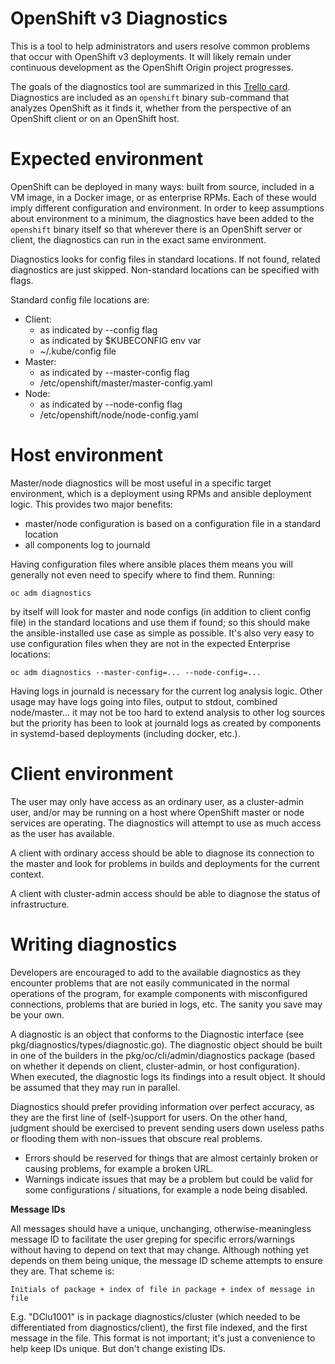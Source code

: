 OpenShift v3 Diagnostics
========================

This is a tool to help administrators and users resolve common problems
that occur with OpenShift v3 deployments. It will likely remain
under continuous development as the OpenShift Origin project progresses.

The goals of the diagnostics tool are summarized in this [Trello
card](https://trello.com/c/LdUogKuN). Diagnostics are included as an
`openshift` binary sub-command that analyzes OpenShift as it finds it,
whether from the perspective of an OpenShift client or on an OpenShift
host.

Expected environment
====================

OpenShift can be deployed in many ways: built from source, included
in a VM image, in a Docker image, or as enterprise RPMs. Each of these
would imply different configuration and environment. In order to keep
assumptions about environment to a minimum, the diagnostics have been
added to the `openshift` binary itself so that wherever there is an
OpenShift server or client, the diagnostics can run in the exact same
environment.

Diagnostics looks for config files in standard locations. If not found,
related diagnostics are just skipped. Non-standard locations can be
specified with flags.

Standard config file locations are:

* Client:
  * as indicated by --config flag
  * as indicated by $KUBECONFIG env var
  * ~/.kube/config file
* Master:
  * as indicated by --master-config flag
  * /etc/openshift/master/master-config.yaml
* Node:
  * as indicated by --node-config flag
  * /etc/openshift/node/node-config.yaml

Host environment
================

Master/node diagnostics will be most useful in a specific target
environment, which is a deployment using RPMs and ansible deployment
logic. This provides two major benefits:

* master/node configuration is based on a configuration file in a standard location
* all components log to journald

Having configuration files where ansible places them means you will generally
not even need to specify where to find them. Running:

    oc adm diagnostics

by itself will look for master and node configs (in addition to client
config file) in the standard locations and use them if found; so this
should make the ansible-installed use case as simple as possible. It's also
very easy to use configuration files when they are not in the expected
Enterprise locations:

    oc adm diagnostics --master-config=... --node-config=...

Having logs in journald is necessary for the current log analysis
logic. Other usage may have logs going into files, output to stdout,
combined node/master... it may not be too hard to extend analysis to
other log sources but the priority has been to look at journald logs
as created by components in systemd-based deployments (including docker, etc.).

Client environment
==================

The user may only have access as an ordinary user, as a cluster-admin
user, and/or may be running on a host where OpenShift master or node
services are operating. The diagnostics will attempt to use as much
access as the user has available.

A client with ordinary access should be able to diagnose its connection
to the master and look for problems in builds and deployments for the
current context.

A client with cluster-admin access should be able to diagnose the
status of infrastructure.

Writing diagnostics
===================

Developers are encouraged to add to the available diagnostics as they
encounter problems that are not easily communicated in the normal
operations of the program, for example components with misconfigured
connections, problems that are buried in logs, etc. The sanity you
save may be your own.

A diagnostic is an object that conforms to the Diagnostic interface
(see pkg/diagnostics/types/diagnostic.go). The diagnostic object should
be built in one of the builders in the pkg/oc/cli/admin/diagnostics
package (based on whether it depends on client, cluster-admin, or host
configuration). When executed, the diagnostic logs its findings into
a result object. It should be assumed that they may run in parallel.

Diagnostics should prefer providing information over perfect accuracy,
as they are the first line of (self-)support for users. On the other
hand, judgment should be exercised to prevent sending users down useless
paths or flooding them with non-issues that obscure real problems.

* Errors should be reserved for things that are almost certainly broken
  or causing problems, for example a broken URL.
* Warnings indicate issues that may be a problem but could be valid for
  some configurations / situations, for example a node being disabled.

**Message IDs**

All messages should have a unique, unchanging, otherwise-meaningless
message ID to facilitate the user greping for specific errors/warnings
without having to depend on text that may change. Although nothing yet
depends on them being unique, the message ID scheme attempts to ensure
they are. That scheme is:

    Initials of package + index of file in package + index of message in file

E.g. "DClu1001" is in package diagnostics/cluster (which needed to be
differentiated from diagnostics/client), the first file indexed, and
the first message in the file.  This format is not important; it's just
a convenience to help keep IDs unique. But don't change existing IDs.

